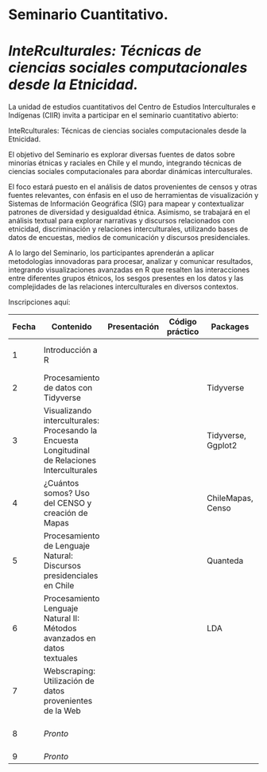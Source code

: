 # Seminario Cuantitativo.

# ***InteRculturales:** Técnicas de ciencias sociales computacionales desde la Etnicidad.*

La unidad de estudios cuantitativos del Centro de Estudios Interculturales e Indígenas (CIIR) invita a participar en el seminario cuantitativo abierto:

InteRculturales: Técnicas de ciencias sociales computacionales desde la Etnicidad.

El objetivo del Seminario es explorar diversas fuentes de datos sobre minorías étnicas y raciales en Chile y el mundo, integrando técnicas de ciencias sociales computacionales para abordar dinámicas interculturales.

El foco estará puesto en el análisis de datos provenientes de censos y otras fuentes relevantes, con énfasis en el uso de herramientas de visualización y Sistemas de Información Geográfica (SIG) para mapear y contextualizar patrones de diversidad y desigualdad étnica. Asimismo, se trabajará en el análisis textual para explorar narrativas y discursos relacionados con etnicidad, discriminación y relaciones interculturales, utilizando bases de datos de encuestas, medios de comunicación y discursos presidenciales.

A lo largo del Seminario, los participantes aprenderán a aplicar metodologías innovadoras para procesar, analizar y comunicar resultados, integrando visualizaciones avanzadas en R que resalten las interacciones entre diferentes grupos étnicos, los sesgos presentes en los datos y las complejidades de las relaciones interculturales en diversos contextos.

Inscripciones aquí:

| Fecha | Contenido                                                                                       | Presentación | Código práctico | Packages           | Referencias                                                                                                               |
|---------|-----------------------|---------|---------|---------|--------------|
| 1     | Introducción a R                                                                                |              |                 |                    | [An Introduction to R](https://intro2r.com "An Introduction to R [Libro]")                                                |
| 2     | Procesamiento de datos con Tidyverse                                                            |              |                 | Tidyverse          | [R For Data Science](https://r4ds.had.co.nz/ "R For Data Science")                                                        |
| 3     | Visualizando interculturales: Procesando la Encuesta Longitudinal de Relaciones Interculturales |              |                 | Tidyverse, Ggplot2 | [R For Data Science](https://r4ds.had.co.nz/ "R For Data Science")                                                        |
| 4     | ¿Cuántos somos? Uso del CENSO y creación de Mapas                                               |              |                 | ChileMapas, Censo  | [R For Data Science](https://r4ds.had.co.nz/ "R For Data Science")                                                        |
| 5     | Procesamiento de Lenguaje Natural: Discursos presidenciales en Chile                            |              |                 | Quanteda           | [Text Mining with R](https://www.tidytextmining.com/)                                                                     |
| 6     | Procesamiento Lenguaje Natural II: Métodos avanzados en datos textuales                         |              |                 | LDA                | [Text Mining with R](https://www.tidytextmining.com/)                                                                     |
| 7     | Webscraping: Utilización de datos provenientes de la Web                                        |              |                 |                    |                                                                                                                           |
| 8     | *Pronto*                                                                                        |              |                 |                    | [Mastering Shiny](https://mastering-shiny.org), [Shiny Basics](https://shiny.posit.co/r/getstarted/shiny-basics/lesson1/) |
| 9     | *Pronto*                                                                                        |              |                 |                    |                                                                                                                           |
